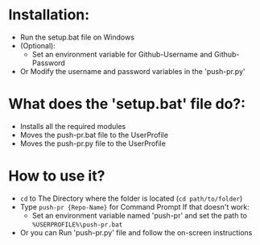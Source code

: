 # Installation:
 
 - Run the setup.bat file on Windows
 - (Optional):
   - Set an environment variable for Github-Username and Github-Password
 - Or Modify the username and password variables in the 'push-pr.py'

# What does the 'setup.bat' file do?:

 - Installs all the required modules
 - Moves the push-pr.bat file to the UserProfile
 - Moves the push-pr.py file to the UserProfile

# How to use it?

 - `cd` to The Directory where the folder is located (`cd path/to/folder`)
 - Type `push-pr {Repo-Name}` for Command Prompt
   If that doesn't work:
   - Set an environment variable named 'push-pr' and set the path to `%USERPROFILE%\push-pr.bat`
 - Or you can Run 'push-pr.py' file and follow the on-screen instructions

